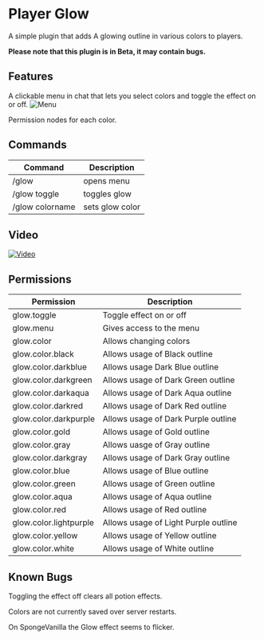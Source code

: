 # Player Glow
A simple plugin that adds A glowing outline in various colors to players.

**Please note that this plugin is in Beta, it may contain bugs.**

## Features
A clickable menu in chat that lets you select colors and toggle the effect on or off.
![Menu](http://i.imgur.com/RTBvyEn.png)

Permission nodes for each color.

## Commands
Command | Description
------------- | -------------
/glow | opens menu
/glow toggle | toggles glow
/glow colorname | sets glow color

## Video

[![Video](https://img.youtube.com/vi/YROZiNkBh1E/0.jpg)](https://www.youtube.com/watch?v=YROZiNkBh1E)

## Permissions

Permission  | Description
------------- | -------------
glow.toggle  | Toggle effect on or off
glow.menu | Gives access to the menu
glow.color  | Allows changing colors
glow.color.black | Allows usage of Black outline
glow.color.darkblue | Allows usage Dark Blue outline
glow.color.darkgreen | Allows usage of Dark Green outline
glow.color.darkaqua | Allows usage of Dark Aqua outline
glow.color.darkred | Allows usage of Dark Red outline
glow.color.darkpurple | Allows usage of Dark Purple outline
glow.color.gold | Allows usage of Gold outline
glow.color.gray | Allows uasge of Gray outline
glow.color.darkgray | Allows usage of Dark Gray outline
glow.color.blue | Allows usage of Blue outline
glow.color.green | Allows usage of Green outline
glow.color.aqua | Allows usage of Aqua outline
glow.color.red | Allows usage of Red outline
glow.color.lightpurple | Allows usage of Light Purple outline
glow.color.yellow | Allows usage of Yellow outline
glow.color.white | Allows usage of White outline

## Known Bugs
Toggling the effect off clears all potion effects.

Colors are not currently saved over server restarts.

On SpongeVanilla the Glow effect seems to flicker.
